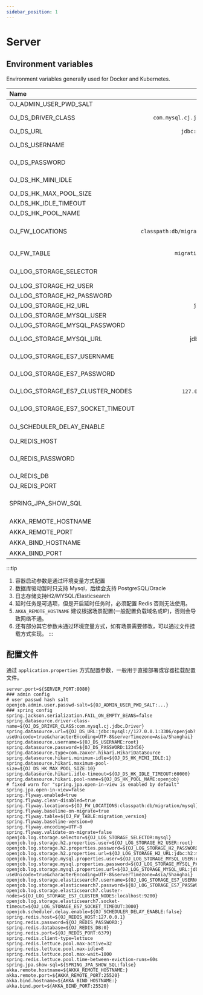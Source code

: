 ```yaml
---
sidebar_position: 1
---
```


# Server

## Environment variables

Environment variables generally used for Docker and Kubernetes.

| Name    |                                                                                                      Default | Description  |
|:----------|---------------------------------------------------------------------------------------------------------:|:--:|
| OJ_ADMIN_USER_PWD_SALT | ... | encrypt salt |
| OJ_DS_DRIVER_CLASS | `com.mysql.cj.jdbc.Driver`| database driver, default `MYSQL` |
| OJ_DS_URL | `jdbc:mysql:....` | database url |
| OJ_DS_USERNAME | root | database username |
| OJ_DS_PASSWORD | 123456 | database password |
| OJ_DS_HK_MINI_IDLE | 1 | mini idle connections |
| OJ_DS_HK_MAX_POOL_SIZE | 10| max size  |
| OJ_DS_HK_IDLE_TIMEOUT | 60000 | idle timeout |
| OJ_DS_HK_POOL_NAME | openjob | pool name |
| OJ_FW_LOCATIONS | `classpath:db/migration/mysql` | database migration file，default `MYSQL` |
| OJ_FW_TABLE | `migration_version` | database table name |
| OJ_LOG_STORAGE_SELECTOR | mysql | log storage，default `MYSQL` |
| OJ_LOG_STORAGE_H2_USER | root| H2 username  |
| OJ_LOG_STORAGE_H2_PASSWORD | 123456 | H2 password |
| OJ_LOG_STORAGE_H2_URL | `jdbc:h2:...`| H2 url |
| OJ_LOG_STORAGE_MYSQL_USER | root| `MYSQL` username |1
| OJ_LOG_STORAGE_MYSQL_PASSWORD | 123456 | `MYSQL` password |
| OJ_LOG_STORAGE_MYSQL_URL | jdbc:mysql:... | `MYSQL` database url |
| OJ_LOG_STORAGE_ES7_USERNAME | - | elasticsearch username |
| OJ_LOG_STORAGE_ES7_PASSWORD | - | elasticsearch passowrd |
| OJ_LOG_STORAGE_ES7_CLUSTER_NODES | `127.0.0.1：9200` | Elasticsearch cluster address. |
| OJ_LOG_STORAGE_ES7_SOCKET_TIMEOUT | 3000 | elasticsearch timeout(ms)|
| OJ_SCHEDULER_DELAY_ENABLE | false | delay status，default false |
| OJ_REDIS_HOST | `127.0.0.1` | redis address |
| OJ_REDIS_PASSWORD | - | redis password,default empty |
| OJ_REDIS_DB  | 0 | redis db |
| OJ_REDIS_PORT | 6379 | redis port |
| SPRING_JPA_SHOW_SQL  | false | SQL show status，default `false` |
| AKKA_REMOTE_HOSTNAME  | 本机IP | remote address |
| AKKA_REMOTE_PORT  | 25520 | remote port |
| AKKA_BIND_HOSTNAME  | 本机IP | server address |
| AKKA_BIND_PORT  | 25520 | server port |

:::tip
1. 容器启动参数是通过环境变量方式配置
2. 数据库驱动暂时只支持 Mysql，后续会支持 PostgreSQL/Oracle
3. 日志存储支持H2/MYSQL/Elasticsearch
4. 延时任务是可选项，但是开启延时任务时，必须配置 Redis 否则无法使用。
5. `AKKA_REMOTE_HOSTNAME` 建议根据场景配置(一般配置负载域名或IP)，否则会导致网络不通。
6. 还有部分其它参数未通过环境变量方式，如有场景需要修改，可以通过文件挂载方式实现。
:::

## 配置文件

通过 `application.properties` 方式配置参数，一般用于直接部署或容器挂载配置文件。

```shell
server.port=${SERVER_PORT:8080}
### admin config
# user passwd hash salt
openjob.admin.user.passwd-salt=${OJ_ADMIN_USER_PWD_SALT:...}
### spring config
spring.jackson.serialization.FAIL_ON_EMPTY_BEANS=false
spring.datasource.driver-class-name=${OJ_DS_DRIVER_CLASS:com.mysql.cj.jdbc.Driver}
spring.datasource.url=${OJ_DS_URL:jdbc:mysql://127.0.0.1:3306/openjob?useUnicode=true&characterEncoding=UTF-8&serverTimezone=Asia/Shanghai}
spring.datasource.username=${OJ_DS_USERNAME:root}
spring.datasource.password=${OJ_DS_PASSWORD:123456}
spring.datasource.type=com.zaxxer.hikari.HikariDataSource
spring.datasource.hikari.minimum-idle=${OJ_DS_HK_MINI_IDLE:1}
spring.datasource.hikari.maximum-pool-size=${OJ_DS_HK_MAX_POOL_SIZE:10}
spring.datasource.hikari.idle-timeout=${OJ_DS_HK_IDLE_TIMEOUT:60000}
spring.datasource.hikari.pool-name=${OJ_DS_HK_POOL_NAME:openjob}
# fixed warn for "spring.jpa.open-in-view is enabled by default"
spring.jpa.open-in-view=false
spring.flyway.enabled=true
spring.flyway.clean-disabled=true
spring.flyway.locations=${OJ_FW_LOCATIONS:classpath:db/migration/mysql}
spring.flyway.baseline-on-migrate=true
spring.flyway.table=${OJ_FW_TABLE:migration_version}
spring.flyway.baseline-version=0
spring.flyway.encoding=UTF-8
spring.flyway.validate-on-migrate=false
openjob.log.storage.selector=${OJ_LOG_STORAGE_SELECTOR:mysql}
openjob.log.storage.h2.properties.user=${OJ_LOG_STORAGE_H2_USER:root}
openjob.log.storage.h2.properties.password=${OJ_LOG_STORAGE_H2_PASSWORD:123456}
openjob.log.storage.h2.properties.url=${OJ_LOG_STORAGE_H2_URL:jdbc:h2:mem:openjob;AUTO_RECONNECT=TRUE;MODE=MySQL;DB_CLOSE_DELAY=-1;DATABASE_TO_UPPER=false;WRITE_DELAY=0;}
openjob.log.storage.mysql.properties.user=${OJ_LOG_STORAGE_MYSQL_USER:root}
openjob.log.storage.mysql.properties.password=${OJ_LOG_STORAGE_MYSQL_PASSWORD:123456}
openjob.log.storage.mysql.properties.url=${OJ_LOG_STORAGE_MYSQL_URL:jdbc:mysql://127.0.0.1:3306/openjob?useUnicode=true&characterEncoding=UTF-8&serverTimezone=Asia/Shanghai}
openjob.log.storage.elasticsearch7.username=${OJ_LOG_STORAGE_ES7_USERNAME:}
openjob.log.storage.elasticsearch7.password=${OJ_LOG_STORAGE_ES7_PASSWORD:}
openjob.log.storage.elasticsearch7.cluster-nodes=${OJ_LOG_STORAGE_ES7_CLUSTER_NODES:localhost:9200}
openjob.log.storage.elasticsearch7.socket-timeout=${OJ_LOG_STORAGE_ES7_SOCKET_TIMEOUT:3000}
openjob.scheduler.delay.enable=${OJ_SCHEDULER_DELAY_ENABLE:false}
spring.redis.host=${OJ_REDIS_HOST:127.0.0.1}
spring.redis.password=${OJ_REDIS_PASSWORD:}
spring.redis.database=${OJ_REDIS_DB:0}
spring.redis.port=${OJ_REDIS_PORT:6379}
spring.redis.client-type=lettuce
spring.redis.lettuce.pool.max-active=32
spring.redis.lettuce.pool.max-idle=8
spring.redis.lettuce.pool.max-wait=1000
spring.redis.lettuce.pool.time-between-eviction-runs=60s
spring.jpa.show-sql=${SPRING_JPA_SHOW_SQL:false}
akka.remote.hostname=${AKKA_REMOTE_HOSTNAME:}
akka.remote.port=${AKKA_REMOTE_PORT:25520}
akka.bind.hostname=${AKKA_BIND_HOSTNAME:}
akka.bind.port=${AKKA_BIND_PORT:25520}
```